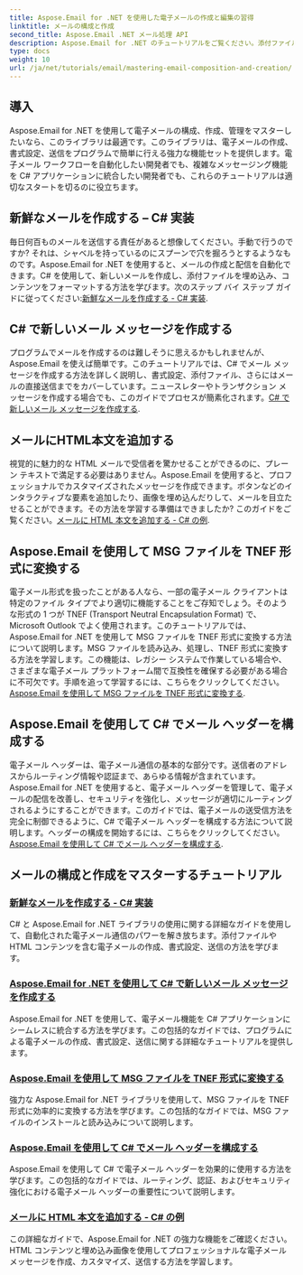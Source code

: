 ```yaml
---
title: Aspose.Email for .NET を使用した電子メールの作成と編集の習得
linktitle: メールの構成と作成
second_title: Aspose.Email .NET メール処理 API
description: Aspose.Email for .NET のチュートリアルをご覧ください。添付ファイルや HTML コンテンツなどの高度な機能を含む、プログラムによる電子メールの作成、書式設定、送信を学習します。
type: docs
weight: 10
url: /ja/net/tutorials/email/mastering-email-composition-and-creation/
---
```

## 導入

Aspose.Email for .NET を使用して電子メールの構成、作成、管理をマスターしたいなら、このライブラリは最適です。このライブラリは、電子メールの作成、書式設定、送信をプログラムで簡単に行える強力な機能セットを提供します。電子メール ワークフローを自動化したい開発者でも、複雑なメッセージング機能を C# アプリケーションに統合したい開発者でも、これらのチュートリアルは適切なスタートを切るのに役立ちます。

## 新鮮なメールを作成する – C# 実装  

毎日何百ものメールを送信する責任があると想像してください。手動で行うのですか? それは、シャベルを持っているのにスプーンで穴を掘ろうとするようなものです。Aspose.Email for .NET を使用すると、メールの作成と配信を自動化できます。C# を使用して、新しいメールを作成し、添付ファイルを埋め込み、コンテンツをフォーマットする方法を学びます。次のステップ バイ ステップ ガイドに従ってください:[新鮮なメールを作成する - C# 実装](./craft-a-fresh-email-csharp-implementation/).


## C# で新しいメール メッセージを作成する  

プログラムでメールを作成するのは難しそうに思えるかもしれませんが、Aspose.Email を使えば簡単です。このチュートリアルでは、C# でメール メッセージを作成する方法を詳しく説明し、書式設定、添付ファイル、さらにはメールの直接送信までをカバーしています。ニュースレターやトランザクション メッセージを作成する場合でも、このガイドでプロセスが簡素化されます。[C# で新しいメール メッセージを作成する](./construct-a-new-mail-message-in-csharp/).

## メールにHTML本文を追加する  

視覚的に魅力的な HTML メールで受信者を驚かせることができるのに、プレーン テキストで満足する必要はありません。Aspose.Email を使用すると、プロフェッショナルでカスタマイズされたメッセージを作成できます。ボタンなどのインタラクティブな要素を追加したり、画像を埋め込んだりして、メールを目立たせることができます。その方法を学習する準備はできましたか? このガイドをご覧ください。[メールに HTML 本文を追加する - C# の例](./add-html-body-to-emails-csharp-example/).

## Aspose.Email を使用して MSG ファイルを TNEF 形式に変換する  

電子メール形式を扱ったことがある人なら、一部の電子メール クライアントは特定のファイル タイプでより適切に機能することをご存知でしょう。そのような形式の 1 つが TNEF (Transport Neutral Encapsulation Format) で、Microsoft Outlook でよく使用されます。このチュートリアルでは、Aspose.Email for .NET を使用して MSG ファイルを TNEF 形式に変換する方法について説明します。MSG ファイルを読み込み、処理し、TNEF 形式に変換する方法を学習します。この機能は、レガシー システムで作業している場合や、さまざまな電子メール プラットフォーム間で互換性を確保する必要がある場合に不可欠です。手順を追って学習するには、こちらをクリックしてください。[Aspose.Email を使用して MSG ファイルを TNEF 形式に変換する](./converting-msg-files-to-tnef-format/).

## Aspose.Email を使用して C# でメール ヘッダーを構成する  

電子メール ヘッダーは、電子メール通信の基本的な部分です。送信者のアドレスからルーティング情報や認証まで、あらゆる情報が含まれています。Aspose.Email for .NET を使用すると、電子メール ヘッダーを管理して、電子メールの配信を改善し、セキュリティを強化し、メッセージが適切にルーティングされるようにすることができます。このガイドでは、電子メールの送受信方法を完全に制御できるように、C# で電子メール ヘッダーを構成する方法について説明します。ヘッダーの構成を開始するには、こちらをクリックしてください。[Aspose.Email を使用して C# でメール ヘッダーを構成する](./configure-email-headers-in-csharp/).

## メールの構成と作成をマスターするチュートリアル
### [新鮮なメールを作成する - C# 実装](./craft-a-fresh-email-csharp-implementation/)
C# と Aspose.Email for .NET ライブラリの使用に関する詳細なガイドを使用して、自動化された電子メール通信のパワーを解き放ちます。添付ファイルや HTML コンテンツを含む電子メールの作成、書式設定、送信の方法を学びます。
### [Aspose.Email for .NET を使用して C# で新しいメール メッセージを作成する](./construct-a-new-mail-message-in-csharp/)
Aspose.Email for .NET を使用して、電子メール機能を C# アプリケーションにシームレスに統合する方法を学びます。この包括的なガイドでは、プログラムによる電子メールの作成、書式設定、送信に関する詳細なチュートリアルを提供します。
### [Aspose.Email を使用して MSG ファイルを TNEF 形式に変換する](./converting-msg-files-to-tnef-format/)
強力な Aspose.Email for .NET ライブラリを使用して、MSG ファイルを TNEF 形式に効率的に変換する方法を学びます。この包括的なガイドでは、MSG ファイルのインストールと読み込みについて説明します。 
### [Aspose.Email を使用して C# でメール ヘッダーを構成する](./configure-email-headers-in-csharp/)
Aspose.Email を使用して C# で電子メール ヘッダーを効果的に使用する方法を学びます。この包括的なガイドでは、ルーティング、認証、およびセキュリティ強化における電子メール ヘッダーの重要性について説明します。
### [メールに HTML 本文を追加する - C# の例](./add-html-body-to-emails-csharp-example/)
この詳細なガイドで、Aspose.Email for .NET の強力な機能をご確認ください。HTML コンテンツと埋め込み画像を使用してプロフェッショナルな電子メール メッセージを作成、カスタマイズ、送信する方法を学習します。